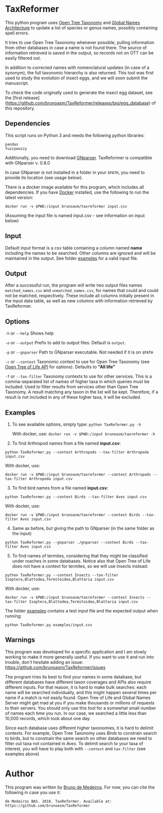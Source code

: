 # TaxReformer

This python program uses [Open Tree Taxonomy](https://tree.opentreeoflife.org/about/taxonomy-version/ott3.0) and [Global Names Architecture](http://globalnames.org) to update a list of species or genus names, possibly containing spell errors.

It tries to use Open Tree Taxonomy whenever possible, pulling information from other databases in case a name is not found there. The source of information retrieved is saved in the output, so records not on OTT can be easily filtered out.

In addition to corrected names with nomenclatural updates (in case of a synonym), the full taxonomic hierarchy is also returned. This tool was first used to study the evolution of insect eggs, and we will soon submit the manuscript.

To check the code originally used to generate the insect egg dataset, see the [first release] (https://github.com/brunoasm/TaxReformer/releases/tag/egg_database) of this repository.

## Dependencies

This script runs on Python 3 and needs the following python libraries:
```
pandas
fuzzywuzzy
```

Additionally, you need to download [GNparser](https://gitlab.com/gogna/gnparser). TaxReformer is compatible with GNparser v. 0.8.0


In case GNparser is not installed in a folder in your `$PATH`, you need to provide its location (see usage below).

There is a docker image available for this program, which includes all dependencies. If you have [Docker](https://www.docker.com) installed, use the following to run the latest version:

```
docker run -v $PWD:/input brunoasm/taxreformer input.csv 
```
(Assuming the input file is named input.csv - see information on input below)

## Input
Default input format is a csv table containing a column named **name** including the names to be searched. Other columns are ignored and will be maintained in the output. See folder [examples](examples/) for a valid input file.

## Output
After a successful run, the program will write two output files names `matched_names.csv` and `unmatched_names.csv`, for names that could and could not be matched, respectively. These include all columns initially present in the input data table, as well as new columns with information retrieved by TaxReformer.


## Options

`-h` or `--help` Shows help

`-o` or `--output` Prefix to add to output files. Default is `output`.

`-p` or `--gnparser` Path to GNparser executable. Not needed if it is on `$PATH`

`-c` or `--context` Taxonomic context to use for Open Tree Taxonomy (see [Open Tree of Life API](https://github.com/OpenTreeOfLife/germinator/wiki/TNRS-API-v3#contexts) for options). Defaults to **"All life"**

`-f` or `--tax-filter` Taxonomy contexts to use for other services. This is a comma-separated list of names of higher taxa in which queries must be included. Used to filter results from services other than Open Tree Taxonomy. A result matching any taxon in the list will be kept. Therefore, if a result is not included in any of these higher taxa, it will be excluded. 

## Examples

1. To see available options, simply type: ```python TaxReformer.py -h```

   With docker, use: ```docker run -v $PWD:/input brunoasm/taxreformer -h```

2. To find Arthropod names from a file named **input.csv**:

```python TaxReformer.py --context Arthropods --tax-filter Arthropoda input.csv```

   With docker, use:
   
```docker run -v $PWD:/input brunoasm/taxreformer --context Arthropods --tax-filter Arthropoda input.csv```

3. To find bird names from a file named **input.csv**:

```python TaxReformer.py --context Birds --tax-filter Aves input.csv```

   With docker, use:
   
```docker run -v $PWD:/input brunoasm/taxreformer --context Birds --tax-filter Aves input.csv```

4. Same as before, but giving the path to GNparser (in the same folder as the input)

```python TaxReformer.py --gnparser ./gnparser --context Birds --tax-filter Aves input.csv```

5. To find names of termites, considering that they might be classified under roaches in some databases. Notice also that Open Tree of Life does not have a context for termites, so we will use insects instead:

```python TaxReformer.py --context Insects --tax-filter Isoptera,Blattodea,Termitoidea,Blattaria input.csv```

 With docker, use:
 
```docker run -v $PWD:/input brunoasm/taxreformer --context Insects --tax-filter Isoptera,Blattodea,Termitoidea,Blattaria input.csv```

The folder [examples](./examples/) contains a test input file and the expected output when running:

```python TaxReformer.py examples/input.csv```

## Warnings

This program was developed for a specific application and I am slowly working to make it more generally useful. If you want to use it and run into trouble, don't hesitate adding an issue: https://github.com/brunoasm/TaxReformer/issues

The program tries its best to find your names in some database, but different databases have different taxon coverages and APIs also require different inputs. For that reason, it is hard to make bulk searches: each name will be searched individually, and this might happen several times per name if a match is not easily found. Open Tree of Life and Global Names Server might get mad at you if you make thousands or millions of requests to their servers. You should only use this tool for a somewhat small number of names each time you run. In our case, we searched a little less than 10,000 records, which took about one day.

Since each database uses different higher taxonomies, it is hard to delimit contexts. For example, Open Tree Taxonomy uses *Birds* to constrain search to birds, but to constrain the same search on other databases we need to filter out taxa not contained in *Aves*. To delimit search to your taxa of interest, you will have to play both with `--context` and `tax-filter` (see examples above)

# Author

This program was written by [Bruno de Medeiros](https://github.com/brunoasm). For now, you can cite the following in case you use it:

`de Medeiros BAS. 2018. TaxReformer. Available at: https://github.com/brunoasm/TaxReformer`








